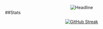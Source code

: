<div align="center">
  <img src="https://readme-typing-svg.herokuapp.com?color=139ae1&size=32&center=true&vCenter=true&width=600&height=50&lines=Hi+There!;Nungo+Here;SE+is+the+field;Welcome" alt="Headline" />
</div>
##Stats
<div align="center">
  
  [![GitHub Streak](https://streak-stats.demolab.com/?user=NungoEdwin)](https://git.io/streak-stats)
</div>
